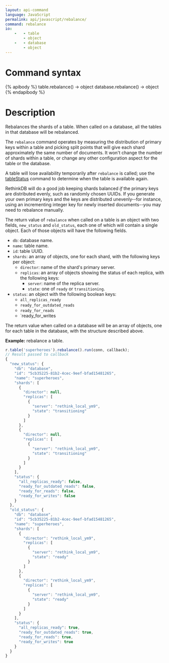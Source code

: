 ```yaml
---
layout: api-command
language: JavaScript
permalink: api/javascript/rebalance/
command: rebalance
io:
    -   - table
        - object
    -   - database
        - object
---
```

# Command syntax #

{% apibody %}
table.rebalance() &rarr; object
database.rebalance() &rarr; object
{% endapibody %}

# Description #

Rebalances the shards of a table. When called on a database, all the tables in that database will be rebalanced.

The `rebalance` command operates by measuring the distribution of primary keys within a table and picking split points that will give each shard approximately the same number of documents. It won't change the number of shards within a table, or change any other configuration aspect for the table or the database.

A table will lose availability temporarily after `rebalance` is called; use the [tableStatus](/api/javascript/table_status) command to determine when the table is available again.

RethinkDB will do a good job keeping shards balanced *if* the primary keys are distributed evenly, such as randomly chosen UUIDs. If you generate your own primary keys and the keys are distributed unevenly--for instance, using an incrementing integer key for newly inserted documents--you may need to rebalance manually.

The return value of `rebalance` when called on a table is an object with two fields, `new_status` and `old_status`, each one of which will contain a single object. Each of those objects will have the following fields.

* `db`: database name.
* `name`: table name.
* `id`: table UUID.
* `shards`: an array of objects, one for each shard, with the following keys per object:
    * `director`: name of the shard's primary server.
    * `replicas`: an array of objects showing the status of each replica, with the following keys:
        * `server`: name of the replica server.
        * `state`: one of `ready` or `transitioning`.
* `status`: an object with the following boolean keys:
    * `all_replicas_ready`
    * `ready_for_outdated_reads`
    * `ready_for_reads`
    * `ready_for_writes

The return value when called on a database will be an array of objects, one for each table in the database, with the structure described above.

__Example:__ rebalance a table.

```js
r.table('superheroes').rebalance().run(conn, callback);
// Result passed to callback
{
  "new_status": {
    "db": "database",
    "id": "5cb35225-81b2-4cec-9eef-bfad15481265",
    "name": "superheroes",
    "shards": [
      {
        "director": null,
        "replicas": [
          {
            "server": "rethink_local_ym9",
            "state": "transitioning"
          }
        ]
      },
      {
        "director": null,
        "replicas": [
          {
            "server": "rethink_local_ym9",
            "state": "transitioning"
          }
        ]
      }
    ],
    "status": {
      "all_replicas_ready": false,
      "ready_for_outdated_reads": false,
      "ready_for_reads": false,
      "ready_for_writes": false
    }
  },
  "old_status": {
    "db": "database",
    "id": "5cb35225-81b2-4cec-9eef-bfad15481265",
    "name": "superheroes",
    "shards": [
      {
        "director": "rethink_local_ym9",
        "replicas": [
          {
            "server": "rethink_local_ym9",
            "state": "ready"
          }
        ]
      },
      {
        "director": "rethink_local_ym9",
        "replicas": [
          {
            "server": "rethink_local_ym9",
            "state": "ready"
          }
        ]
      }
    ],
    "status": {
      "all_replicas_ready": true,
      "ready_for_outdated_reads": true,
      "ready_for_reads": true,
      "ready_for_writes": true
    }
  }
}
```
